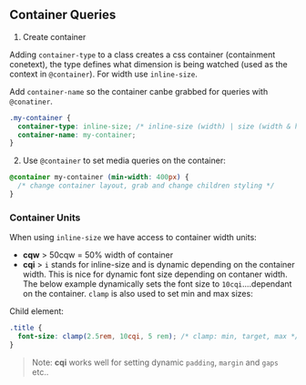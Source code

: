 ## Container Queries

1. Create container

Adding `container-type` to a class creates a css container (containment conetext), the type defines what dimension is being watched (used as the context in `@container`). For width use `inline-size`.

Add `container-name` so the container canbe grabbed for queries with `@conatiner`.

```css
.my-container {
  container-type: inline-size; /* inline-size (width) | size (width & height) | normal (none) */
  container-name: my-container;
}
```

2. Use `@container` to set media queries on the container:

```css
@container my-container (min-width: 400px) {
  /* change container layout, grab and change children styling */
}
```

### Container Units

When using `inline-size` we have access to container width units:

- **cqw** > 50cqw = 50% width of container
- **cqi** > `i` stands for inline-size and is dynamic depending on the container width. This is nice for dynamic font size depending on contaner width.
  The below example dynamically sets the font size to `10cqi`....dependant on the container. `clamp` is also used to set min and max sizes:

Child element:

```css
.title {
  font-size: clamp(2.5rem, 10cqi, 5 rem); /* clamp: min, target, max */
}
```

> Note: **cqi** works well for setting dynamic `padding`, `margin` and `gaps` etc..
